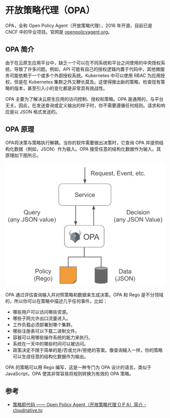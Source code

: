 # 开放策略代理（OPA）

OPA，全称 Open Policy Agent（开放策略代理），2016 年开源，目前已是 CNCF 中的毕业项目。官网是 [openpolicyagent.org](https://www.openpolicyagent.org/)。

## OPA 简介

由于在云原生应用平台中，缺乏一个可以在不同系统和平台之间使用的中央授权系统，导致了许多问题。例如，API 可能有自己的授权逻辑内置于代码中，其他微服务可能依赖于一个或多个外部授权系统。Kubernetes 中可以使用 RBAC 为应用授权，但是在 Kubernetes 集群之外又鞭长莫及。这使得推出新的策略，检查现有策略的版本，甚至引入小的变化都是非常具有挑战性。

OPA 主要为了解决云原生应用的访问控制、授权和策略。OPA 是通用的，与平台无关。因此，在发送查询或定义输出的样子时，你不需要遵循任何规则。请求和响应是以 JSON 格式发送的。

## OPA 原理

OPA将决策与策略执行解耦。当你的软件需要做出决策时，它查询 OPA 并提供结构化数据（例如，JSON）作为输入。OPA 接受任意的结构化数据作为输入。其原理如下图所示。

![OPA 原理图](../images/opa-arch.jpg)

OPA 通过评估查询输入并对照策略和数据来生成决策。OPA 和 Rego 是不分领域的，所以你可以在策略中描述几乎任何事件。比如：

- 哪些用户可以访问哪些资源。
- 哪些子网允许出口流量进入。
- 工作负载必须部署到哪个集群。
- 哪些注册表可以下载二进制文件。
- 容器可以用哪些操作系统的能力来执行。
- 系统在一天中的哪些时间可以被访问。
- 政策决定不限于简单的是/否或允许/拒绝的答案。像查询输入一样，你的策略可以生成任意的结构化数据作为输出。

OPA 的策略可以用 Rego 编写，这是一种专门为 OPA 设计的语言。类似于 JavaScript，OPA 使其非常容易将规则转换为有效的 OPA 策略。

## 参考

- [策略即代码 —— Open Policy Agent（开放策略代理 O P A）简介 - cloudnative.to](https://cloudnative.to/blog/introducing-policy-as-code-the-open-policy-agent-opa/)